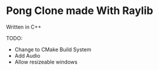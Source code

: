 # Pong Clone made With Raylib
Written in C++


TODO:
* Change to CMake Build System
* Add Audio
* Allow resizeable windows
